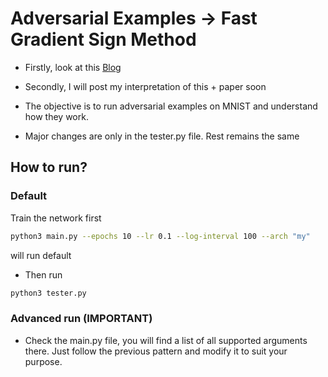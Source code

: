 # Adversarial Examples -> Fast Gradient Sign Method

- Firstly, look at this [Blog](https://pytorch.org/tutorials/beginner/fgsm_tutorial.html)
- Secondly, I will post my interpretation of this + paper soon

- The objective is to run adversarial examples on MNIST and understand how they work. 
- Major changes are only in the tester.py file. Rest remains the same

## How to run?

### Default

Train the network first
```bash
python3 main.py --epochs 10 --lr 0.1 --log-interval 100 --arch "my"
```
will run default 

- Then run 
```bash
python3 tester.py
```

### Advanced run (IMPORTANT)

- Check the main.py file, you will find a list of all supported arguments there. Just follow the previous pattern and modify it to suit your purpose.
